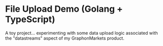 # File Upload Demo (Golang + TypeScript)
A toy project... experimenting with some data upload logic associated with the "datastreams" aspect of my GraphonMarkets product.
